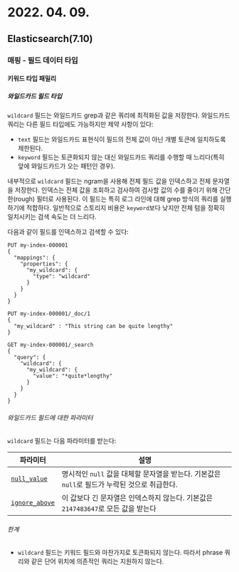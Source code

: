 # 2022. 04. 09.

## Elasticsearch(7.10)

### 매핑 - 필드 데이터 타입

#### 키워드 타입 패밀리

##### 와일드카드 필드 타입

`wildcard` 필드는 와일드카드 grep과 같은 쿼리에 최적화된 값을 저장한다. 와일드카드 쿼리는 다른 필드 타입에도 가능하지만 제약 사항이 있다:

* `text` 필드는 와일드카드 표현식이 필드의 전체 값이 아닌 개별 토큰에 일치하도록 제한된다.
* `keyword` 필드는 토큰화되지 않는 대신 와일드카드 쿼리를 수행할 때 느리다(특히 앞에 와일드카드가 오는 패턴인 경우).

내부적으로 `wildcard` 필드는 ngram을 사용해 전체 필드 값을 인덱스하고 전체 문자열을 저장한다. 인덱스는 전체 값을 조회하고 검사하여 검사할 값의 수를 줄이기 위해 간단한(rough) 필터로 사용된다. 이 필드는 특히 로그 라인에 대해 grep 방식의 쿼리를 실행하기에 적합하다. 일반적으로 스토리지 비용은 `keyword`보다 낮지만 전체 텀을 정확히 일치시키는 검색 속도는 더 느리다.

다음과 같이 필드를 인덱스하고 검색할 수 있다:

```http
PUT my-index-000001
{
  "mappings": {
    "properties": {
      "my_wildcard": {
        "type": "wildcard"
      }
    }
  }
}

PUT my-index-000001/_doc/1
{
  "my_wildcard" : "This string can be quite lengthy"
}

GET my-index-000001/_search
{
  "query": {
    "wildcard": {
      "my_wildcard": {
        "value": "*quite*lengthy"
      }
    }
  }
}
```

###### 와일드카드 필드에 대한 파라미터

`wildcard` 필드는 다음 파라미터를 받는다:

| 파라미터                                                     | 설명                                                         |
| ------------------------------------------------------------ | ------------------------------------------------------------ |
| [`null_value`](https://www.elastic.co/guide/en/elasticsearch/reference/7.10/null-value.html) | 명시적인 `null` 값을 대체할 문자열을 받는다. 기본값은 `null`로 필드가 누락된 것으로 취급한다. |
| [`ignore_above`](https://www.elastic.co/guide/en/elasticsearch/reference/7.10/ignore-above.html) | 이 값보다 긴 문자열은 인덱스하지 않는다. 기본값은 `2147483647`로 모든 값을 받는다 |

###### 한계

* `wildcard` 필드는 키워드 필드와 마찬가지로 토큰화되지 않는다. 따라서 phrase 쿼리와 같은 단어 위치에 의존적인 쿼리는 지원하지 않는다.